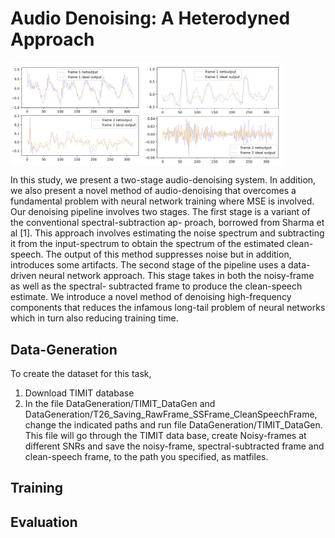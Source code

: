 # Audio Denoising: A Heterodyned Approach


<div style="display:flex;">
    <img src="Miscellaneous/Plot_1.png" alt="Figure 1" style="width:42%;">
    <img src="Miscellaneous/Plot_2.png" alt="Figure 2" style="width:45%;">
</div>

In this study, we present a two-stage audio-denoising system. In addition, we also present a novel method of audio-denoising that overcomes a fundamental problem with neural network training where MSE is involved. Our denoising pipeline involves two stages. The first stage is a variant of the conventional spectral-subtraction ap- proach, borrowed from Sharma et al [1]. This approach involves estimating the noise spectrum and subtracting it from the input-spectrum to obtain the spectrum of the estimated clean-speech. The output of this method suppresses noise but in addition, introduces some artifacts. The second stage of the pipeline uses a data-driven neural network approach. This stage takes in both the noisy-frame as well as the spectral- subtracted frame to produce the clean-speech estimate. We introduce a novel method of denoising high-frequency components that reduces the infamous long-tail problem of neural networks which in turn also reducing training time.

## Data-Generation
To create the dataset for this task, 
1. Download TIMIT database
2. In the file DataGeneration/TIMIT_DataGen and DataGeneration/T26_Saving_RawFrame_SSFrame_CleanSpeechFrame, change the indicated paths and run file DataGeneration/TIMIT_DataGen. This file will go through the TIMIT data base, create Noisy-frames at different SNRs and save the noisy-frame, spectral-subtracted frame and clean-speech frame, to the path you specified, as matfiles.

## Training

## Evaluation

